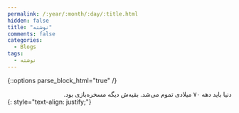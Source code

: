 ```yaml
---
permalink: /:year/:month/:day/:title.html
hidden: false
title: "نوشته"
comments: false
categories:
  - Blogs
tags:
  - نوشته
---
```


{::options parse_block_html="true" /}
<div dir='rtl' align='right'>
دنیا باید دهه ۷۰ میلادی تموم می‌شد. بقیه‌ش دیگه مسخره‌بازی بود.
</div>
{: style="text-align: justify;"}